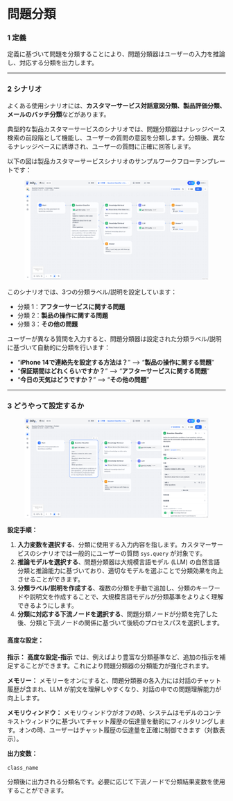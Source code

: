 # 問題分類

### 1 **定義**

定義に基づいて問題を分類することにより、問題分類器はユーザーの入力を推論し、対応する分類を出力します。

***

### **2 シナリオ**

よくある使用シナリオには、**カスタマーサービス対話意図分類、製品評価分類、メールのバッチ分類**などがあります。

典型的な製品カスタマーサービスのシナリオでは、問題分類器はナレッジベース検索の前段階として機能し、ユーザーの質問の意図を分類します。分類後、異なるナレッジベースに誘導され、ユーザーの質問に正確に回答します。

以下の図は製品カスタマーサービスシナリオのサンプルワークフローテンプレートです：

<figure><img src="../../../.gitbook/assets/image (2) (1) (1) (1) (1) (1) (1).png" alt=""><figcaption></figcaption></figure>

このシナリオでは、3つの分類ラベル/説明を設定しています：

* 分類 1：**アフターサービスに関する問題**
* 分類 2：**製品の操作に関する問題**
* 分類 3：**その他の問題**

ユーザーが異なる質問を入力すると、問題分類器は設定された分類ラベル/説明に基づいて自動的に分類を行います：

* “**iPhone 14で連絡先を設定する方法は？**” —> “**製品の操作に関する問題**”
* “**保証期間はどれくらいですか？**” —> “**アフターサービスに関する問題**”
* “**今日の天気はどうですか？**” —> “**その他の問題**”

***

### 3 どうやって設定するか

<figure><img src="../../../.gitbook/assets/image (3) (1) (1) (1) (1) (1).png" alt=""><figcaption></figcaption></figure>

**設定手順：**

1. **入力変数を選択する**、分類に使用する入力内容を指します。カスタマーサービスのシナリオでは一般的にユーザーの質問 `sys.query` が対象です。
2. **推論モデルを選択する**、問題分類器は大規模言語モデル (LLM) の自然言語分類と推論能力に基づいており、適切なモデルを選ぶことで分類効果を向上させることができます。
3. **分類ラベル/説明を作成する**、複数の分類を手動で追加し、分類のキーワードや説明文を作成することで、大規模言語モデルが分類基準をよりよく理解できるようにします。
4. **分類に対応する下流ノードを選択する**、問題分類ノードが分類を完了した後、分類と下流ノードの関係に基づいて後続のプロセスパスを選択します。

#### **高度な設定：**

**指示：** **高度な設定-指示** では、例えばより豊富な分類基準など、追加の指示を補足することができます。これにより問題分類器の分類能力が強化されます。

**メモリー：** メモリーをオンにすると、問題分類器の各入力には対話のチャット履歴が含まれ、LLM が前文を理解しやすくなり、対話の中での問題理解能力が向上します。

**メモリウィンドウ：** メモリウィンドウがオフの時、システムはモデルのコンテキストウィンドウに基づいてチャット履歴の伝達量を動的にフィルタリングします。オンの時、ユーザーはチャット履歴の伝達量を正確に制御できます（対数表示）。

**出力変数：**

`class_name`

分類後に出力される分類名です。必要に応じて下流ノードで分類結果変数を使用することができます。